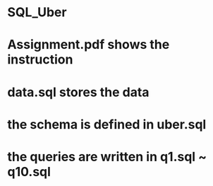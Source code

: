 # SQL_Uber
# Assignment.pdf shows the instruction
# data.sql stores the data
# the schema is defined in uber.sql
# the queries are written in q1.sql ~ q10.sql 
